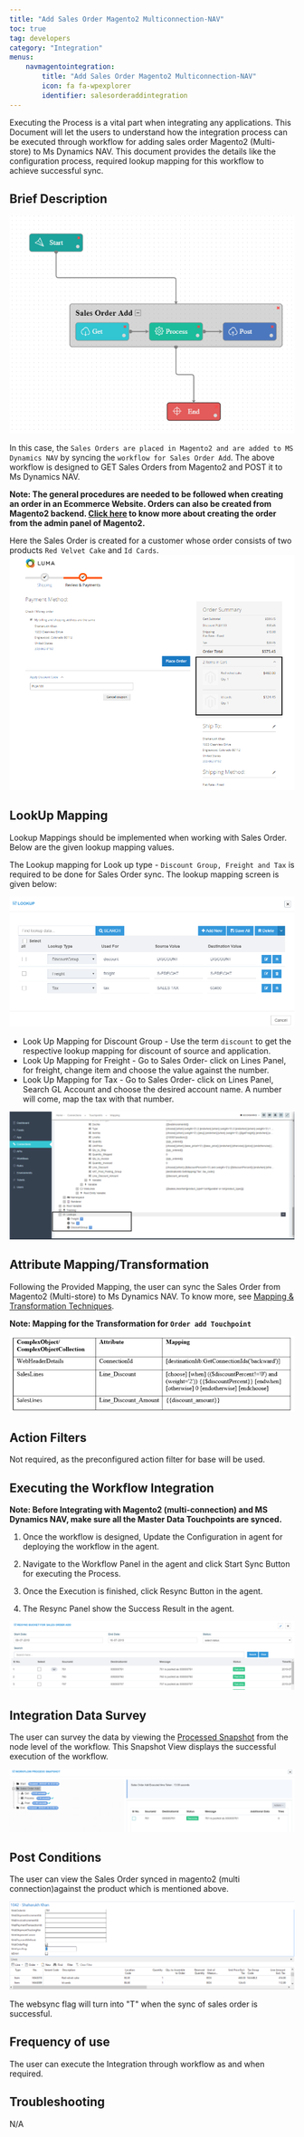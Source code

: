 ```yaml
---
title: "Add Sales Order Magento2 Multiconnection-NAV"
toc: true
tag: developers
category: "Integration"
menus: 
    navmagentointegration:
        title: "Add Sales Order Magento2 Multiconnection-NAV"
        icon: fa fa-wpexplorer
        identifier: salesorderaddintegration
---
```


Executing the Process is a vital part when integrating any applications. This Document will let the users to understand how the 
integration process can be executed through workflow for adding sales order Magento2 (Multi-store) to Ms Dynamics NAV. 
This document provides the details like the configuration process, required lookup mapping for this workflow to achieve successful sync. 

## Brief Description

![nav-magemulti-salesorder-wrkflw](/staticfiles/integration/media/nav-magemulti-salesorder-wrkflw.png)

In this case, the `Sales Orders are placed in Magento2 and are added to MS Dynamics NAV` by syncing the `workflow for Sales Order Add`. 
The above workflow is designed to GET Sales Orders from Magento2 and POST it to Ms Dynamics NAV.

**Note: The general procedures are needed to be followed when creating an order in an Ecommerce Website. 
Orders can also be created from Magento2 backend. [Click here](https://docs.magento.com/m2/ce/user_guide/customers/customer-account-create-order.html) 
to know more about creating the order from the admin panel of Magento2.**

Here the Sales Order is created for a customer whose order consists of two products `Red Velvet Cake` and `Id Cards`.
![nav-magemulti-salesorder1](/staticfiles/integration/media/nav-magemulti-salesorder1.png)

## LookUp Mapping

Lookup Mappings should be implemented when working with Sales Order. Below are the given lookup mapping values.

The Lookup mapping for Look up type - `Discount Group, Freight and Tax` is required to be done for Sales Order sync. The lookup mapping
screen is given below:

![nav-magemulti-salesorder2](/staticfiles/integration/media/nav-magemulti-salesorder2.png)

* Look Up Mapping for Discount Group - Use the term `discount` to get the respective lookup mapping for discount of source and application.  
* Look Up Mapping for Freight - Go to Sales Order- click on Lines Panel, for freight, change item and choose the value against the number.
* Look Up Mapping for Tax - Go to Sales Order- click on Lines Panel, Search GL Account and choose the desired account name. A number will come,
map the tax with that number.

![nav-magemulti-salesorder3](/staticfiles/integration/media/nav-magemulti-salesorder3.png)


## Attribute Mapping/Transformation

Following the Provided Mapping, the user can sync the Sales Order from Magento2 (Multi-store) to Ms Dynamics NAV. To know more, see [Mapping & Transformation Techniques](/transformation/steps-to-cutomize-prebuilt-mapping/).

**Note: Mapping for the Transformation for `Order add Touchpoint`**

![nav-magemulti-salesorder4](/staticfiles/integration/media/nav-magemulti-salesorder4.png)


## Action Filters

Not required, as the preconfigured action filter for base will be used.

## Executing the Workflow Integration

**Note: Before Integrating with Magento2 (multi-connection) and MS Dynamics NAV, make sure all the Master Data Touchpoints are synced.**

1. Once the workflow is designed, Update the Configuration in agent for deploying the workflow in the agent.

2.	Navigate to the Workflow Panel in the agent and click Start Sync Button for executing the Process.
3.	Once the Execution is finished, click Resync Button in the agent.

4.	The Resync Panel show the Success Result in the agent.

![nav-magemulti-salesorder6](/staticfiles/integration/media/nav-magemulti-salesorder6.png)

## Integration Data Survey

The user can survey the data by viewing the [Processed Snapshot](/workflow/list-of-snapshot/) from the node level of the workflow.
This Snapshot View displays the successful execution of the workflow.

![nav-magemulti-salesorder7](/staticfiles/integration/media/nav-magemulti-salesorder7.png)


## Post Conditions

The user can view the Sales Order synced in magento2 (multi connection)against the product which is mentioned above.

![nav-magemulti-salesorder8](/staticfiles/integration/media/nav-magemulti-salesorder8.png)

The websync flag will turn into "T" when the sync of sales order is successful.

## Frequency of use

The user can execute the Integration through workflow as and when required.

## Troubleshooting

N/A





